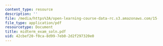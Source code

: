 ```yaml
---
content_type: resource
description: ''
file: /media/https%3A/open-learning-course-data-rc.s3.amazonaws.com/15-066j-system-optimization-and-analysis-for-manufacturing-summer-2003/42cbef20f0ca8d997eb02d2f297320e0_midterm_exam_soln.pdf
file_type: application/pdf
resourcetype: Document
title: midterm_exam_soln.pdf
uid: 42cbef20-f0ca-8d99-7eb0-2d2f297320e0
---
```

